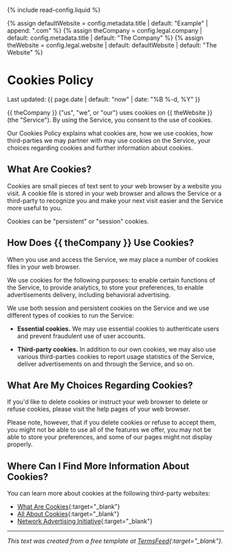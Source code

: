 ---
---

{% include read-config.liquid %}

{% assign defaultWebsite = config.metadata.title | default: "Example" | append: ".com" %}
{% assign theCompany = config.legal.company | default: config.metadata.title | default: "The Company" %}
{% assign theWebsite = config.legal.website | default: defaultWebsite | default: "The Website" %}

# Cookies Policy

Last updated: {{ page.date | default: "now" | date: "%B %-d, %Y" }}

{{ theCompany }} ("us", "we", or "our") uses cookies on {{ theWebsite }} (the "Service"). By using the Service, you consent to the use of cookies.

Our Cookies Policy explains what cookies are, how we use cookies, how third-parties we may partner with may use cookies on the Service, your choices regarding cookies and further information about cookies.

## What Are Cookies?

Cookies are small pieces of text sent to your web browser by a website you visit. A cookie file is stored in your web browser and allows the Service or a third-party to recognize you and make your next visit easier and the Service more useful to you.

Cookies can be "persistent" or "session" cookies.

## How Does {{ theCompany }} Use Cookies?

When you use and access the Service, we may place a number of cookies files in your web browser.

We use cookies for the following purposes: to enable certain functions of the Service, to provide analytics, to store your preferences, to enable advertisements delivery, including behavioral advertising.

We use both session and persistent cookies on the Service and we use different types of cookies to run the Service:

* **Essential cookies.** We may use essential cookies to authenticate users and prevent fraudulent use of user accounts.

* **Third-party cookies.** In addition to our own cookies, we may also use various third-parties cookies to report usage statistics of the Service, deliver advertisements on and through the Service, and so on.

## What Are My Choices Regarding Cookies?

If you'd like to delete cookies or instruct your web browser to delete or refuse cookies, please visit the help pages of your web browser.

Please note, however, that if you delete cookies or refuse to accept them, you might not be able to use all of the features we offer, you may not be able to store your preferences, and some of our pages might not display properly.

## Where Can I Find More Information About Cookies?

You can learn more about cookies at the following third-party websites:

* [What Are Cookies](http://www.whatarecookies.com/){:target="_blank"}
* [All About Cookies](http://www.allaboutcookies.org/){:target="_blank"}
* [Network Advertising Initiative](http://www.networkadvertising.org/){:target="_blank"}

----

*This text was created from a free template at [TermsFeed](https://termsfeed.com/){:target="_blank"}.*